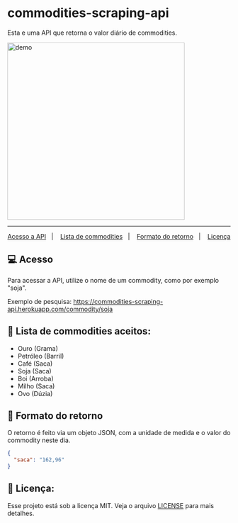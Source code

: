# commodities-scraping-api
Esta e uma API que retorna o valor diário de commodities.

<img src="https://im7.ezgif.com/tmp/ezgif-7-80894e27fa73.gif" alt="demo" height="400">
<hr />

<p align="center">
  <a href="#-acesso">Acesso a API</a>&nbsp;&nbsp;&nbsp;|&nbsp;&nbsp;&nbsp;
  <a href="#-lista-de-commodities-aceitos">Lista de commodities</a>&nbsp;&nbsp;&nbsp;|&nbsp;&nbsp;&nbsp;
  <a href="#-formato-do-retorno">Formato do retorno</a>&nbsp;&nbsp;&nbsp;|&nbsp;&nbsp;&nbsp;
  <a href="#memo-licença">Licença</a>
</p>

## 💻 Acesso
Para acessar a API, utilize o nome de um commodity, como por exemplo "soja".

Exemplo de pesquisa:
https://commodities-scraping-api.herokuapp.com/commodity/soja

## 🌽 Lista de commodities aceitos:
- Ouro (Grama)
- Petróleo (Barril)
- Café (Saca)
- Soja (Saca)
- Boi (Arroba)
- Milho (Saca)
- Ovo (Dúzia)

## 📑 Formato do retorno
O retorno é feito via um objeto JSON, com a unidade de medida e o valor do commodity neste dia.

~~~json
{
  "saca": "162,96"
}
~~~

## :memo: Licença:
Esse projeto está sob a licença MIT. Veja o arquivo [LICENSE](LICENSE) para mais detalhes.
